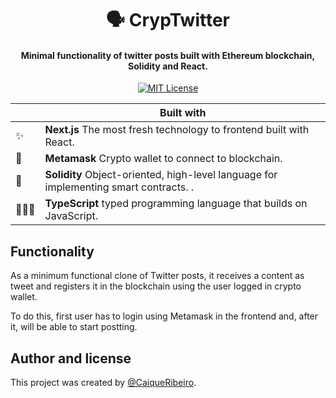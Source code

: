 <h1 align="center">
  🗣️ CrypTwitter
</h1>

<h4 align="center">
  Minimal functionality of twitter posts built with Ethereum blockchain, Solidity and React.
</h4>


<p align="center">
  <a href="https://github.com/Nozbe/WatermelonDB/blob/master/LICENSE">
    <img src="https://img.shields.io/badge/License-MIT-blue.svg" alt="MIT License">
  </a>
</p>

|     | Built with                                                                                                                            |
| --- | -------------------------------------------------------------------------------------------------------------------------------- |
| ✨ | **Next.js** The most fresh technology to frontend built with React.                                                                               |
| 🦊  | **Metamask** Crypto wallet to connect to blockchain.                                         |
| 💠  | **Solidity** Object-oriented, high-level language for implementing smart contracts. .                                                                                                                               |
| 🧙🏼‍♀️  | **TypeScript** typed programming language that builds on JavaScript.                                                                                          |

## Functionality

As a minimum functional clone of Twitter posts, it receives a content as tweet and registers it in the blockchain using the user logged in crypto wallet.

To do this, first user has to login using Metamask in the frontend and, after it, will be able to start postting.


## Author and license

This project was created by [@CaiqueRibeiro](https://github.com/CaiqueRibeiro).